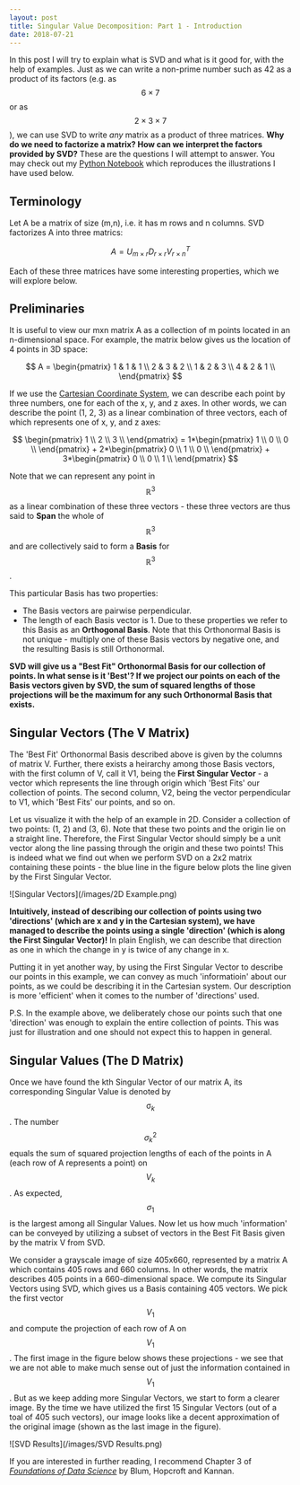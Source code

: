 ```yaml
---
layout: post
title: Singular Value Decomposition: Part 1 - Introduction
date: 2018-07-21
---
```


In this post I will try to explain what is SVD and what is it good for, with the help of examples. Just as we can write a non-prime number such as 42 as a product of its factors (e.g. as $$6\times7$$ or as $$2\times3\times7$$), we can use SVD to write _any_ matrix as a product of three matrices. **Why do we need to factorize a matrix? How can we interpret the factors provided by SVD?** These are the questions I will attempt to answer. You may check out my [Python Notebook](https://github.com/talwarabhimanyu/Learning-by-Coding/blob/master/SVD/Linear%20Algebra.ipynb) which reproduces the illustrations I have used below.

## Terminology
Let A be a matrix of size (m,n), i.e. it has m rows and n columns. SVD factorizes A into three matrics:

$$
A = U_{m \times r} D_{r \times r} V^T_{r \times n}
$$

Each of these three matrices have some interesting properties, which we will explore below.

## Preliminaries
It is useful to view our mxn matrix A as a collection of m points located in an n-dimensional space. For example, the matrix below gives us the location of 4 points in 3D space:

$$
A = 
\begin{pmatrix}
1 & 1 & 1 \\
2 & 3 & 2 \\
1 & 2 & 3 \\
4 & 2 & 1 \\
\end{pmatrix}
$$

If we use the [Cartesian Coordinate System](https://en.wikipedia.org/wiki/Cartesian_coordinate_system#Three_dimensions), we can describe each point by three numbers, one for each of the x, y, and z axes. In other words, we can describe the point (1, 2, 3) as a linear combination of three vectors, each of which represents one of x, y, and z axes:

$$
\begin{pmatrix} 1 \\ 2 \\ 3 \\ \end{pmatrix} = 1*\begin{pmatrix} 1 \\ 0 \\ 0 \\ \end{pmatrix} + 2*\begin{pmatrix} 0 \\ 1 \\ 0 \\ \end{pmatrix} + 3*\begin{pmatrix} 0 \\ 0 \\ 1 \\ \end{pmatrix} 
$$

Note that we can represent any point in $$\mathds{R}^3$$ as a linear combination of these three vectors - these three vectors are thus said to **Span** the whole of $$\mathbb{R}^{3}$$ and are collectively said to form a **Basis** for $$\mathbb{R}^{3}$$.

This particular Basis has two properties:
* The Basis vectors are pairwise perpendicular.
* The length of each Basis vector is 1.
Due to these properties we refer to this Basis as an **Orthogonal Basis**. Note that this Orthonormal Basis is not unique - multiply one of these Basis vectors by negative one, and the resulting Basis is still Orthonormal.

**SVD will give us a "Best Fit" Orthonormal Basis for our collection of points. In what sense is it 'Best'? If we project our points on each of the Basis vectors given by SVD, the sum of squared lengths of those projections will be the maximum for any such Orthonormal Basis that exists.**

## Singular Vectors (The V Matrix)
The 'Best Fit' Orthonormal Basis described above is given by the columns of matrix V. Further, there exists a heirarchy among those Basis vectors, with the first column of V, call it V1, being the **First Singular Vector** - a vector which represents the line through origin which 'Best Fits' our collection of points. The second column, V2, being the vector perpendicular to V1, which 'Best Fits' our points, and so on.

Let us visualize it with the help of an example in 2D. Consider a collection of two points: (1, 2) and (3, 6). Note that these two points and the origin lie on a straight line. Therefore, the First Singular Vector should simply be a unit vector along the line passing through the origin and these two points! This is indeed what we find out when we perform SVD on a 2x2 matrix containing these points - the blue line in the figure below plots the line given by the First Singular Vector.

![Singular Vectors](/images/2D Example.png)

**Intuitively, instead of describing our collection of points using two 'directions' (which are x and y in the Cartesian system), we have managed to describe the points using a single 'direction' (which is along the First Singular Vector)!** In plain English, we can describe that direction as one in which the change in y is twice of any change in x. 

Putting it in yet another way, by using the First Singular Vector to describe our points in this example, we can convey as much 'informatioin' about our points, as we could be describing it in the Cartesian system. Our description is more 'efficient' when it comes to the number of 'directions' used.

P.S. In the example above, we deliberately chose our points such that one 'direction' was enough to explain the entire collection of points. This was just for illustration and one should not expect this to happen in general.

## Singular Values (The D Matrix)
Once we have found the kth Singular Vector of our matrix A, its corresponding Singular Value is denoted by $$\upsigma_{k}$$. The number $$\sigma_{k}^{2}$$ equals the sum of squared projection lengths of each of the points in A (each row of A represents a point) on $$V_{k}$$. As expected, $$\sigma_{1}$$ is the largest among all Singular Values. Now let us how much 'information' can be conveyed by utilizing a subset of vectors in the Best Fit Basis given by the matrix V from SVD. 

We consider a grayscale image of size 405x660, represented by a matrix A which contains 405 rows and 660 columns. In other words, the matrix describes 405 points in a 660-dimensional space. We compute its Singular Vectors using SVD, which gives us a Basis containing 405 vectors. We pick the first vector $$V_{1}$$ and compute the projection of each row of A on $$V_{1}$$. The first image in the figure below shows these projections - we see that we are not able to make much sense out of just the information contained in $$V_{1}$$. But as we keep adding more Singular Vectors, we start to form a clearer image. By the time we have utilized the first 15 Singular Vectors (out of a toal of 405 such vectors), our image looks like a decent approximation of the original image (shown as the last image in the figure).

![SVD Results](/images/SVD Results.png)


If you are interested in further reading, I recommend Chapter 3 of [_Foundations of Data Science_](https://www.cs.cornell.edu/jeh/book.pdf) by Blum, Hopcroft and Kannan.

